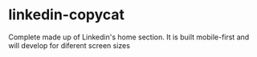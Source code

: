# linkedin-copycat
Complete made up of Linkedin's home section. It is built mobile-first and will develop for diferent screen sizes


